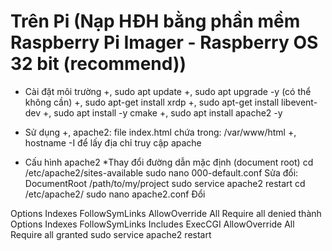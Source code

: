 # Trên Pi (Nạp HĐH bằng phần mềm Raspberry Pi Imager - Raspberry OS 32 bit (recommend))
- Cài đặt môi trường
+, sudo apt update
+, sudo apt upgrade -y (có thể không cần)
+, sudo apt-get install xrdp
+, sudo apt-get install libevent-dev
+, sudo apt install -y cmake
+, sudo apt install apache2 -y

- Sử dụng
+, apache2: file index.html chứa trong: /var/www/html
+, hostname -I để lấy địa chỉ truy cập apache

- Cấu hình apache2
*Thay đổi đường dẫn mặc định (document root)
cd /etc/apache2/sites-available
sudo nano 000-default.conf
Sửa đổi: DocumentRoot /path/to/my/project
sudo service apache2 restart
cd /etc/apache2/
sudo nano apache2.conf
Đổi
 <Directory />
     Options Indexes FollowSymLinks
     AllowOverride All
     Require all denied
 </Directory>
thành
 <Directory />
     Options Indexes FollowSymLinks Includes ExecCGI
     AllowOverride All
     Require all granted
 </Directory>
sudo service apache2 restart